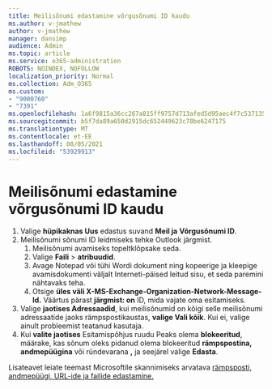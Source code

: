 ```yaml
---
title: Meilisõnumi edastamine võrgusõnumi ID kaudu
ms.author: v-jmathew
author: v-jmathew
manager: dansimp
audience: Admin
ms.topic: article
ms.service: o365-administration
ROBOTS: NOINDEX, NOFOLLOW
localization_priority: Normal
ms.collection: Adm_O365
ms.custom:
- "9000760"
- "7391"
ms.openlocfilehash: 1a6f9815a36cc267a815ff9757d713afed5d95aec4f7c537135c88cadf26cc51
ms.sourcegitcommit: b5f7da89a650d2915dc652449623c78be6247175
ms.translationtype: MT
ms.contentlocale: et-EE
ms.lasthandoff: 08/05/2021
ms.locfileid: "53929913"
---
```

# <a name="submit-an-email-message-by-providing-the-network-message-id"></a>Meilisõnumi edastamine võrgusõnumi ID kaudu

1. Valige **hüpikaknas Uus** edastus suvand **Meil ja** **Võrgusõnumi ID**.
2. Meilisõnumi sõnumi ID leidmiseks tehke Outlook järgmist.
    1. Meilisõnumi avamiseks topeltklõpsake seda.
    1. Valige **Faili**  >  **atribuudid**.
    1. Avage Notepad või tühi Wordi dokument ning kopeerige ja kleepige  avamisdokumenti väljalt Interneti-päised leitud sisu, et seda paremini nähtavaks teha.
    1. Otsige **üles väli X-MS-Exchange-Organization-Network-Message-Id.** Väärtus pärast **järgmist: on** ID, mida vajate oma esitamiseks.
3. Valige **jaotises Adressaadid**, kui meilisõnumid on kõigi selle meilisõnumi adressaatide jaoks rämpspostikaustas, **valige Vali kõik**. Kui ei, valige ainult probleemist teatanud kasutaja.
4. Kui **valite jaotises** Esitamispõhjus ruudu Peaks olema **blokeeritud**, määrake, kas sõnum oleks pidanud olema blokeeritud **rämpspostina,** **andmepüügina** või ründevarana **,** ja seejärel valige **Edasta**.

Lisateavet leiate teemast Microsoftile skannimiseks arvatava [rämpsposti, andmepüügi, URL-ide ja failide edastamine.](https://go.microsoft.com/fwlink/?linkid=2101479)
